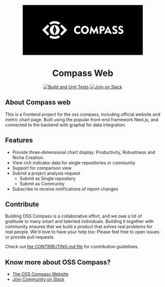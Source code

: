 <div align="center">
  <a href="https://oss-compass.org">
    <img alt="OSS Compass" src="/apps/web/public/og.png">
  </a>
  <br>
  <h1 align="center">Compass Web</h1>

[![Build and Unit Tests](https://github.com/oss-compass/compass-web/actions/workflows/build_and_tests.yml/badge.svg?branch=main)](https://github.com/oss-compass/compass-web/actions/workflows/build_and_tests.yml) [![Join on Slack](https://img.shields.io/badge/slack-join-635dc5?logo=slack)](https://join.slack.com/t/oss-compass/shared_invite/zt-1ttt9sv5h-8E~oPP6VJqm8ero5qH9LlA)

</div>

## About Compass web

This is a frontend project for the oss compass, including official website and metric chart page.
Built using the popular front-end framework Next.js, and connected to the backend with graphql for data integration.

## Features

- Provide three-dimensional chart display: Productivity, Robustness and Niche Creation.
- View rich indicator data for single repositories or community
- Support for comparison view
- Submit a project analysis request
  - Submit as Single repository
  - Submit as Community
- Subscribe to receive notifications of report changes

## Contribute

Building OSS Compass is a collaborative effort, and we owe a lot of gratitude to many smart and talented individuals. Building it together with community ensures that we build a product that solves real problems for real people. We'd love to have your help too: Please feel free to open issues or provide pull requests.

Check out [the CONTRIBUTING.md file](./docs/CONTRIBUTING.md) for contribution guidelines.

## Know more about OSS Compass?

- [The OSS Compass Website](https://oss-compass.org)
- [Join Community on Slack](https://join.slack.com/t/oss-compass/shared_invite/zt-1ttt9sv5h-8E~oPP6VJqm8ero5qH9LlA)
